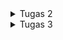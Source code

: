 <details>
<summary>Tugas 2</summary>

# Tugas 2 PBP
link hasil deploy aplikasi: https://catalogjocelyn.adaptable.app/

## Cara implementasi step-by-step
### Membuat sebuah proyek Django baru
Pertama-tama, saya memastikan bahwa Django telah terinstall sebelum memulai. Karena sudah terinstall, langkah selanjutnya yang saya lakukan adalah membuat direktori proyek dengan cara membuka terminal lalu memindahkan direktori di mana saya membuat proyek tugas 2 ini. Lalu, saya membuat direktori proyek ini dengan perintah `mkdir tugas_2`. Setelah itu, saya mengaktifkan virtual environment dengan perintah `env\Scripts\activate.bat`. Terakhir, saya membuat proyek Django bernama tugas_2 dengan perintah `django-admin startproject tugas_2 .`

### Membuat aplikasi dengan nama main pada proyek tersebut
Karena saya telah mengaktifkan virtual environment pada langkah sebelumnya, maka saya dapat langsung menjalankan perintah `python manage.py startapp main` untuk membuat aplikasi baru. Setelah perintah ini dijalankan, direktori baru dengan nama `main` yang berisi struktur awal aplikasi akan terbentuk. Selanjutnya, saya menambahkan `main` pada variabel `INSTALLED_APPS` yang berada pada berkas `settings.py` dalam direktori proyek `tugas_2` untuk mendaftarkan aplikasi ini ke dalam proyek tugas_2 ini.

### Melakukan routing pada proyek agar dapat menjalankan aplikasi main
Membuka berkas `urls.py` dalam direktori proyek tugas_2, lalu mengimpor fungsi `include` dari `django.urls`. Setelah itu, routing dilakukan dengan cara menambahkan `path('main/', include('main.urls'))`.

### Membuat model pada aplikasi main dengan nama Item dan memiliki atribut wajib
Aplikasi `main` menggunakan model bernama `Item` dan memiliki atribut `name` dengan tipe `CharField` , `amount` dengan tipe `IntegerField`, dan `description` dengan tipe `TextField`. Pertama-tama saya membuka berkas `models.py` pada direktori aplikasi `main`, lalu mengisi berkas dengan kode:
```
from django.db import models

class Item(models.Model):
    name = models.CharField(max_length=255)
    amount = models.IntegerField()
    description = models.TextField()
```
Setelah mendefinisikan model, saya melakukan migrasi dengan perintah `python manage.py makemigrations` dan menerapkan migrasi ke dalam basis data lokal dengan perintah `python manage.py migrate`.

### Membuat sebuah fungsi pada views.py untuk dikembalikan ke dalam sebuah template HTML yang menampilkan nama aplikasi serta nama dan kelas
Dalam berkas `views.py` pada aplikasi `main`, saya mengimpor fungsi `render` dari modul django.shortcuts dan membuat fungsi view (show_main) dengan parameter request dari user. Setelah itu, main.html akan di-render dan ditambahkan pula context pada pengembalian fungsi render yang dapat dimunculkan pada halaman HTML. Maka dari itu, setelahnya saya membuat berkas `main.html` dalam direktori `templates` di main. Kemudian, untuk memetakan data yang didapatkan ke dalam HTML untuk memetakan data template, saya menggunakan sintaks `{{ name }}` dan `{{ class }}` agar data yang terdapat pada konteks dapat dimapping ke halaman HTML tersebut. 

### Membuat sebuah routing pada urls.py aplikasi main untuk memetakan fungsi yang telah dibuat pada views.py
Pada awalnya, saya membuat berkas `urls.py` dalam direktori `main`. Setelah itu, mengimpor `path` dari `django.urls` dan fungsi `show_main` dari berkas `views` pada direktori `main`. Fungsi `show_main` akan digunakan sebagai tampilan yang akan muncul ketika mengakses URL. Lalu, pada variabel `urlpatterns` akan ditambahkan `path('', show_main, name='show_main')` untuk menjadikan tampilan ini sebagai tampilan default.

### Melakukan deployment ke Adaptable
Membuat aplikasi baru dengan klik `new app`, lalu buat aplikasi baru dengan menghubungkan dengan repository yang sudah dibuat sebelumnya. Setelah itu, saya memilih repository github `tugasPBP` dan branch `main` untuk dideploy. Selanjutnya, pilih `Python App Template` sebagai template deployment dan `PostgreSQL` sebagai tipe basis data yang akan digunakan. Kemudian, masukan versi Python sesuai spesifikasi dan masukkan perintah `python manage.py migrate && gunicorn shopping_list.wsgi` pada bagian `Start Command`. Kemudian, saya memasukkan nama `catalogjocelyn` sebagai nama aplikasi sekaligus nama domain situs web aplikasi yang saya buat. Kemudian, centang bagian `HTTP Listener on PORT` dan terakhir, klik `Deploy App` untuk memulai proses deployment.


## Buatlah bagan yang berisi request client ke web aplikasi berbasis Django beserta responnya dan jelaskan pada bagan tersebut kaitan antara urls.py, views.py, models.py, dan berkas html
![Alt text](image.png)

Ketika user atau client (web browser) mengirim request ke server melalui URL, Django akan mencocokan URL yang direquest dengan URL yang telah didefinisikan pada berkas `urls.py`. Kemudian, setiap URL akan dipetakan ke fungsi tertentu yang berada pada berkas `views.py` yang akan memanggil fungsi `view` untuk melakukan query terhadap database dengan memanggil objek pada `models.py`sebagai penghubung. Setelah itu,  fungsi view akan mengembalikan respons berupa format HTML, yang merupakan berkas HTML, dan hasil tersebut akan dirender oleh template yang akan menyajikan konten yang akan dilihat oleh user atau client.


## Jelaskan mengapa kita menggunakan virtual environment? Apakah kita tetap dapat membuat aplikasi web berbasis Django tanpa menggunakan virtual environment?
Virtual environment adalah sebuah wadah untuk mengisolasi dependensi proyek atau aplikasi sendiri-sendiri dan memastikan tidak ada konflik antara versi library atau package yang berbeda. Kita perlu menggunakan virtual environment untuk menjaga dependensi yang dibutuhkan oleh proyek atau aplikasi yang berbeda. Misalnya, jika proyek A memerlukan versi 1 dari library X dan proyek B memerlukan versi 2 dari library yang sama. Kita harus mengkondisikan environmentnya sesuai dengan proyek yang ingin kita kembangkan, maka virtual environment berperan di sini untuk dapat membuat dua environment terisolasi dengan versi library yang sesuai untuk masing-masing proyek. Intinya, Virtual environment ini juga berguna untuk memastikan kalau versi dari sebuah library yang digunakan di satu project tidak akan berubah apabila kita melakukan sebuah update di library yang sama di project lain-nya. 

Kita tetap dapat membuat aplikasi web berbasis Django tanpa menggunakan virtual environment. Namun, sangat disarankan menggunakan virtual environment untuk menghindari kekacauan pada satu proyek jika kita melakukan update library yang sama di proyek yang berbeda. Tetapi, jika aplikasi yang ingin dibuat hanya aplikasi yang ingin dibuat hanya aplikasi kecil yang hanya digunakan oleh diri sendiri dan mungkin untuk hanya untuk sementara, maka kita tidak terlalu membutuhkan penggunaan virtual environment.


## Jelaskan apakah itu MVC, MVT, MVVM dan perbedaan dari ketiganya
### MVC (Model-View-Controller)
MVC adalah pola atau konsep arsitektur yang memisahkan aplikasi dalam 3 komponen utama:
* Model: Model dalam MVC berperan untuk mengelola dan berhubungan langsung dengan database
* View: View dalam MVC berperan untuk menyajikan tampilan informasi kepada pengguna
* Controller: Controller pada MVC berperan untuk menghubungkan model dan view dalam setiap proses request dari user.

### MVT (Model-View-Template)
MVT adalah konsep arsitektur yang digunakan dalam kerangka kerja Django untuk pengembangan web.
* Model: Model dalam MVT bertanggung jawab atas logika bisnis dan mengatur data aplikasi. Ini mencakup definisi struktur data dan berinteraksi dengan database atau sumber data lainnya.
* View: View dalam MVT mengendalikan logika presentasi. Ini bertugas untuk menampilkan data dari Model kepada pengguna. Dalam Django, View juga dapat mengatur alur aplikasi dan mengatur tampilan yang akan digunakan.
* Template: Template adalah komponen unik dalam MVT. Komponen ini memisahkan tampilan HTML dari logika aplikasi. Template digunakan untuk merancang tampilan yang akan digunakan untuk menampilkan data dari Model. Template membuat Django sangat cocok untuk pengembangan web karena memungkinkan desainer web untuk bekerja dengan template HTML tanpa harus berurusan dengan kode Python.

### MVVM (Model-View-ViewModel)
Model-View-ViewModel (MVVM) adalah pola arsitektur perangkat lunak yang banyak digunakan dan dirancang khusus untuk menyederhanakan pemisahan masalah antara antarmuka pengguna (UI) dan logika yang mendasarinya. Pola ini memisahkan aplikasi menjadi tiga komponen utama:
* Model: Model dalam MVVM mengelola data dan logika bisnis, mirip dengan MVC dan MVT.
* View: View dalam MVVM menampilkan data kepada pengguna, seperti dalam MVC dan MVT.
* ViewModel: ViewModel adalah komponen unik dalam MVVM. Ini bertindak sebagai penghubung antara Model dan View. ViewModel menerima input dari View mengenai aktivitas pengguna, melakukan data binding dua arah (2-way data binding) antara Model dan View, dan mengubah format data dari Model agar sesuai dengan tampilan yang diperlukan. ViewModel memungkinkan tampilan yang sangat fleksibel dan dinamis.

### Perbedaan Ketiganya
* Dari Segi Penggunaan Umum
  * MVT umumnya digunakan dalam kerangka kerja web Python seperti Django.
  * MVC adalah pola arsitektur yang lebih umum digunakan dalam pengembangan perangkat lunak, tidak terbatas pada web.
  * MVVM umumnya digunakan dalam pengembangan aplikasi berbasis klien, terutama aplikasi web interaktif dan aplikasi seluler.
* Dari Segi Pemisahan Logika Presentasi
  * MVT memisahkan logika presentasi dari logika aplikasi dengan menggunakan Template.
  * MVC memisahkan logika presentasi dari logika aplikasi dengan menggunakan Controller.
  * MVVM memisahkan logika presentasi dari logika aplikasi dengan menggunakan ViewModel yang memungkinkan manipulasi data sebelum ditampilkan dalam View.
* Dari Segi Ketergantungan Alur Aplikasi
  * MVT dalam Django memiliki pengendalian alur aplikasi yang diatur oleh kerangka kerja secara internal, sedangkan MVC memerlukan Controller untuk mengendalikan alur aplikasi.
  * MVVM memiliki fleksibilitas tinggi dalam mengatur alur aplikasi melalui ViewModel yang dapat menghubungkan View dan Model, tetapi tidak memiliki komponen Controller yang eksplisit.
* Dari Segi Fleksibilitas Tampilan
  * MVVM mencapai tingkat fleksibilitas tampilan yang lebih tinggi melalui penggunaan ViewModel, di mana tampilan dapat dengan mudah diubah tanpa mengganggu Model atau data di baliknya.
  * MVT dan MVC memiliki cara yang lebih terbatas dalam mengelola tampilan.


</details>

<details>
<summary>Tugas 3</summary>

# Tugas 3 PBP
## Perbedaan antara form POST dan form GET dalam Django
* POST
  * Lebih aman karena data dikirimkan dalam badan permintaan HTTP sehingga data ini tidak terlihat di URL
  * Panjang string tidak dibatasi
  * Pengambilan variabel dengan request.POST.get
  * Pengiriman data tidak memengaruhi data di server (menambah atau mengubah data di database) sehingga sering digunakan untuk tindakan yang mengubah status, seperti menambahkan data baru
  * Karena keamanannya, sesuai digunakan untuk mengirim data-data penting seperti password
* GET
  * Kurang aman salah satunya karena data dikirimkan melalui URL sebagai query string sehingga berarti data tersebut akan terlihat langsung di URL, yang dapat dilihat oleh banyak pihak
  * Panjang string dibatasi hanya sampai 2047 karakter
  * Pengambilan variabel dengan request.POST.get
  * Pengiriman data umumnya digunakan untuk tindakan yang bersifat membaca dan tidak memengaruhi data di server. Dengan kata lain, mengambil data dari server tanpa memodifikasi data.
  * Karena sifatnya yang kurang aman, maka sesuai digunakan untuk mengirim data-data tidak penting 


## Perbedaan utama antara XML, JSON, dan HTML dalam konteks pengiriman data
XML (eXtensible Markup Language), JSON (JavaScript Object Notation), dan HTML (HyperText Markup Language) adalah tiga format yang umum digunakan untuk pengiriman data dalam konteks berbeda. Berikut adalah perbedaan utama antara ketiganya:

### Struktur dan Tujuan:
* XML (eXtensible Markup Language): XML adalah bahasa markup yang dirancang untuk menyimpan dan mengirim data terstruktur. Ini adalah format umum yang digunakan dalam pertukaran data antara aplikasi dan platform yang berbeda.
* JSON (JavaScript Object Notation): JSON adalah format pertukaran data yang ringan dan mudah dibaca yang digunakan terutama untuk pertukaran data antara aplikasi web dan server. Ini memiliki sintaksis yang lebih sederhana dan mudah digunakan oleh bahasa pemrograman modern.
* HTML (HyperText Markup Language): HTML adalah bahasa markup yang digunakan untuk membuat halaman web. Ini digunakan untuk menentukan struktur dan tampilan halaman web, bukan untuk pertukaran data dalam format mentah seperti XML dan JSON.

### Sintaksis:
* XML: XML menggunakan sintaksis yang ketat dengan tag yang dikelilingi oleh tanda kurung siku `<tag></tag>` dan mendefinisikan struktur data dengan jelas menggunakan Dokumen Tipe (DTD) atau Skema XML.
* JSON: JSON menggunakan sintaksis yang lebih ringkas dan sederhana. Data dalam JSON dibungkus dalam pasangan nama-nilai, yang dipisahkan oleh tanda titik dua (key: value). Ini membuatnya mudah dibaca oleh manusia dan mudah diproses oleh mesin.
* HTML: HTML juga memiliki sintaksisnya sendiri yang digunakan untuk menggambarkan elemen-elemen dalam halaman web, termasuk tag seperti `<p>, <div>, <a>, dll`.

### Tipe Data yang Didukung:
* XML: XML mendukung berbagai jenis tipe data, termasuk teks, angka, tanggal, dan tipe data yang didefinisikan oleh pengguna melalui skema XML.
* JSON: JSON mendukung tipe data dasar seperti string, angka, boolean, objek, array, dan nilai-nilai null.
* HTML: HTML tidak berfungsi sebagai format pertukaran data; sebaliknya, itu adalah bahasa yang digunakan untuk menggambarkan tampilan dan struktur halaman web.

### Penggunaan Umum:
* XML: XML digunakan pada banyak aplikasi web maupun mobile, yaitu untuk menyimpan dan mengirimkan data.
* JSON: JSON digunakan pada banyak aplikasi web modern maupun mobile, yaitu untuk menyimpan dan mengirimkan data. Sintaks JSON merupakan turunan dari Object JavaScript. Akan tetapi format JSON berbentuk text, sehingga kode untuk membaca dan membuat JSON banyak terdapat di banyak bahasa pemrograman.
* HTML: HTML digunakan untuk membuat halaman web dan menggambarkan struktur dan konten halaman.

### Pemrosesan:
* XML: Parsing XML memerlukan lebih banyak upaya karena sintaksis yang lebih rumit.
* JSON:  Parsing JSON lebih mudah dan lebih cepat karena sintaksis yang sederhana.
* HTML: Parsing HTML digunakan untuk merender halaman web dan memerlukan pemrosesan yang berbeda dari XML atau JSON.

### Kecepatan:
* XML: XML seringkali lebih lambat dalam pertukaran data dibandingkan dengan JSON atau HTML. Ini karena XML memiliki sintaksis yang lebih kompleks, dan parsing XML memerlukan lebih banyak waktu dan sumber daya.
* JSON: JSON umumnya lebih cepat dalam pertukaran data dibandingkan dengan XML karena sintaksis yang lebih sederhana dan mudah diproses.
* HTML:  HTML digunakan untuk membuat tampilan dan struktur halaman web, bukan untuk pertukaran data dalam format mentah seperti XML atau JSON. Kecepatan dalam konteks HTML terutama terkait dengan bagaimana halaman web itu sendiri dirancang dan diunggah oleh server ke klien.


## Alasan JSON sering digunakan dalam pertukaran data antara aplikasi web modern
Alasan utamanya adalah terkait dengan keringanan, kesederhanaan, dan kompatibilitasnya.
* Keringanan (Lightweight):
  * JSON adalah format data yang sangat ringan. Ini berarti bahwa data dalam format JSON memiliki ukuran file yang kecil sehingga memungkinkan untuk ditransmisikan melalui jaringan dengan cepat dan efisien.
  * Keringanan ini mengurangi beban bandwidth dan waktu yang dibutuhkan untuk mengirim data JSON antara aplikasi web, yang merupakan aspek kunci dalam kinerja dan responsivitas aplikasi modern.
  * Pengolahan JSON juga memerlukan sedikit sumber daya komputasi sehingga aplikasi yang memproses data JSON dapat berjalan dengan cepat dan efisien.

* Kesederhanaan (Simplicity):
  * JSON didesain dengan sederhana dan mudah dibaca oleh manusia. Data dalam JSON diatur dalam pasangan "nama-nilai" yang jelas dan intuitif, menjadikannya format data yang mudah dimengerti oleh developer dan bahkan oleh manusia yang melihatnya.
  * Kesederhanaan ini membuat JSON cocok untuk pertukaran data yang perlu dianalisis atau dimodifikasi oleh manusia dan juga memudahkan pengembang dalam mengelola dan memahami data yang digunakan dalam aplikasi.

* Kompatibilitas:
  * JSON sangat kompatibel dengan berbagai bahasa pemrograman. Hampir semua bahasa pemrograman modern memiliki dukungan untuk mengurai dan menghasilkan data JSON yang memungkinkan aplikasi yang ditulis dalam bahasa yang berbeda-beda untuk berkomunikasi dengan mudah melalui JSON.
  * Selain itu, JSON adalah format yang sangat kompatibel dengan JavaScript, yang adalah bahasa pemrograman yang sangat umum digunakan dalam pengembangan web. Ini membuat JSON menjadi pilihan yang ideal untuk pengembangan aplikasi web di mana JavaScript digunakan di sisi klien.


## Pengimplementasian checklist di atas secara step-by-step
### Membuat input form untuk menambahkan objek model pada app sebelumnya
Untuk membuat input form, kita perlu membuat berkas baru bernama `forms.py` pada direktori `main`. Pertama-tama kita dapat mengimport `ModelForm` dari `django.forms` dan `Item` dari `main.models`. Langkah selanjutnya adalah membuat Class Formulir berdasarkan nama yang diinginkan dan kelas ini merupakan turunan dari `ModelForm`. Selanjutnya, kita dapat menentukan model yang digunakan oleh form, misalnya pada tugas kali ini atribut dalam item yang disertakan dalam form adalah `name, amount, description`. Lalu, kita akan melakukan import `HttpResponseRedirect`, `ItemForm`, dan `reverse` pada berkas `views.py` dalam direktori `main`. Dalam berkas ini pula, kita akan membuat fungsi baru bernama `create_item` yang digunakan untuk menghasilkan formulir yang dapat menambahkan data item secara otomatis ketika disubmit dari form. Contoh penerapan fungsi `create_item` adalah sebagai berikut:
```
def create_item(request):
    form = ItemForm(request.POST or None)

    if form.is_valid() and request.method == "POST":
        form.save()
        return HttpResponseRedirect(reverse('main:show_main'))

    context = {'form': form}
    return render(request, "create_item.html", context)
```

Pada fungsi `show_main` dalam `views.py` perlu ditambahkan fungsi `items = Item.objects.all()` untuk mengambil seluruh objek Item yang tersimpan dalam database. Selanjutnya, fungsi `show_main` dan `create_item` tersebut diimport pada `urls.py` sehingga dapat diakses dengan menambahkan path url ke dalam `urlspatterns` pada `urls.py` di `main`. Setelah itu, perlu membuat berkas HTML bernama `create_item.html` pada `main/templates` untuk menampilkan halaman form. Terakhir, kita dapat menggunakan `main.html` untuk menampilkan data produk yang telah diinput serta tombol yang akan menuju ke halaman form.

### Menambahkan 5 fungsi views untuk melihat objek yang sudah ditambahkan dalam format HTML, XML, JSON, XML by ID, dan JSON by ID
Langkah yang perlu dilakukan adalah dengan membuka berkas `views.py` pada folder main dan meng-import `HttpResponse` dan `Serializer`, lalu membuat 5 fungsi berbeda untuk melihat objek dengan kelima format yang menerima parameter request (request dan id untuk format XML by ID dan JSON by ID) dan dalam fungsi tersebut terdapat variabel yang digunakan untuk menampung hasil query seluruh data yang ada pada `Item`. Untuk format XML by ID dan JSON by ID, hasil query seluruh data pada `Item` di-filter berdasarkan idnya. Fungsi tersebut akan me-return HttpResponse yang berisi parameter data hasil query yang sudah diserialisasi menjadi kelima format tersebut serta parameter `content_type="application/[namaformat]”`. 
```
def show_main(request):
    items = Item.objects.all()
    
    context = {
        'name': 'Jocelyn',
        'class': 'PBP D',
        'items': items,
        'item_count': items.count(),  # Menambah item_count ke dalam konteks
    }

    return render(request, "main.html", context)

def show_xml(request):
    data = Item.objects.all()
    return HttpResponse(serializers.serialize("xml", data), content_type="application/xml")

def show_json(request):
    data = Item.objects.all()
    return HttpResponse(serializers.serialize("json", data), content_type="application/json")

def show_xml_by_id(request, id):
    data = Item.objects.filter(pk=id)
    return HttpResponse(serializers.serialize("xml", data), content_type="application/xml")

def show_json_by_id(request, id):
    data = Item.objects.filter(pk=id)
    return HttpResponse(serializers.serialize("json", data), content_type="application/json")

```

### Membuat routing URL untuk masing-masing views yang telah ditambahkan pada poin 2
Setelah membuat kelima fungsi tersebut, pada berkas `urls.py` di folder main akan ditambahkan import terhadap fungsi-fungsi yang tadi telah dibuat pada `views.py`. Selanjutnya, untuk mengakses fungsi yang telah di-import tadi ditambahkan path url ke dalam `urlpatterns`.
```
from django.urls import path
from main.views import show_main, create_item, show_xml, show_json, show_xml_by_id, show_json_by_id 

app_name = 'main'

urlpatterns = [
    path('', show_main, name='show_main'),
    path('create-item', create_item, name='create_item'),
    path('xml/', show_xml, name='show_xml'), 
    path('json/', show_json, name='show_json'), 
    path('xml/<int:id>/', show_xml_by_id, name='show_xml_by_id'),
    path('json/<int:id>/', show_json_by_id, name='show_json_by_id'),
]
```


## Screenshot hasil akses URL pada Postman
### HTML
![Alt text](image-6.png)

### XML
![Alt text](image-5.png)

### JSON
![Alt text](image-4.png)

### XML by ID
![Alt text](image-7.png)

### JSON by ID
![Alt text](image-8.png)
